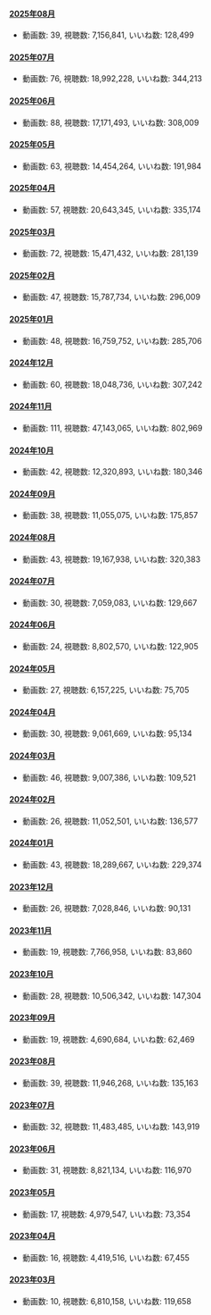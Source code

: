 #### [2025年08月](videos/202508 "wikilink")

-   動画数: 39, 視聴数: 7,156,841, いいね数: 128,499

#### [2025年07月](videos/202507 "wikilink")

-   動画数: 76, 視聴数: 18,992,228, いいね数: 344,213

#### [2025年06月](videos/202506 "wikilink")

-   動画数: 88, 視聴数: 17,171,493, いいね数: 308,009

#### [2025年05月](videos/202505 "wikilink")

-   動画数: 63, 視聴数: 14,454,264, いいね数: 191,984

#### [2025年04月](videos/202504 "wikilink")

-   動画数: 57, 視聴数: 20,643,345, いいね数: 335,174

#### [2025年03月](videos/202503 "wikilink")

-   動画数: 72, 視聴数: 15,471,432, いいね数: 281,139

#### [2025年02月](videos/202502 "wikilink")

-   動画数: 47, 視聴数: 15,787,734, いいね数: 296,009

#### [2025年01月](videos/202501 "wikilink")

-   動画数: 48, 視聴数: 16,759,752, いいね数: 285,706

#### [2024年12月](videos/202412 "wikilink")

-   動画数: 60, 視聴数: 18,048,736, いいね数: 307,242

#### [2024年11月](videos/202411 "wikilink")

-   動画数: 111, 視聴数: 47,143,065, いいね数: 802,969

#### [2024年10月](videos/202410 "wikilink")

-   動画数: 42, 視聴数: 12,320,893, いいね数: 180,346

#### [2024年09月](videos/202409 "wikilink")

-   動画数: 38, 視聴数: 11,055,075, いいね数: 175,857

#### [2024年08月](videos/202408 "wikilink")

-   動画数: 43, 視聴数: 19,167,938, いいね数: 320,383

#### [2024年07月](videos/202407 "wikilink")

-   動画数: 30, 視聴数: 7,059,083, いいね数: 129,667

#### [2024年06月](videos/202406 "wikilink")

-   動画数: 24, 視聴数: 8,802,570, いいね数: 122,905

#### [2024年05月](videos/202405 "wikilink")

-   動画数: 27, 視聴数: 6,157,225, いいね数: 75,705

#### [2024年04月](videos/202404 "wikilink")

-   動画数: 30, 視聴数: 9,061,669, いいね数: 95,134

#### [2024年03月](videos/202403 "wikilink")

-   動画数: 46, 視聴数: 9,007,386, いいね数: 109,521

#### [2024年02月](videos/202402 "wikilink")

-   動画数: 26, 視聴数: 11,052,501, いいね数: 136,577

#### [2024年01月](videos/202401 "wikilink")

-   動画数: 43, 視聴数: 18,289,667, いいね数: 229,374

#### [2023年12月](videos/202312 "wikilink")

-   動画数: 26, 視聴数: 7,028,846, いいね数: 90,131

#### [2023年11月](videos/202311 "wikilink")

-   動画数: 19, 視聴数: 7,766,958, いいね数: 83,860

#### [2023年10月](videos/202310 "wikilink")

-   動画数: 28, 視聴数: 10,506,342, いいね数: 147,304

#### [2023年09月](videos/202309 "wikilink")

-   動画数: 19, 視聴数: 4,690,684, いいね数: 62,469

#### [2023年08月](videos/202308 "wikilink")

-   動画数: 39, 視聴数: 11,946,268, いいね数: 135,163

#### [2023年07月](videos/202307 "wikilink")

-   動画数: 32, 視聴数: 11,483,485, いいね数: 143,919

#### [2023年06月](videos/202306 "wikilink")

-   動画数: 31, 視聴数: 8,821,134, いいね数: 116,970

#### [2023年05月](videos/202305 "wikilink")

-   動画数: 17, 視聴数: 4,979,547, いいね数: 73,354

#### [2023年04月](videos/202304 "wikilink")

-   動画数: 16, 視聴数: 4,419,516, いいね数: 67,455

#### [2023年03月](videos/202303 "wikilink")

-   動画数: 10, 視聴数: 6,810,158, いいね数: 119,658

